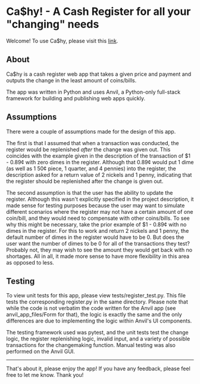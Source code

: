 # Ca$hy! - A Cash Register for all your "changing" needs
Welcome! To use Ca$hy, please visit this [link](https://O3QIP6IQVRRRSRXS.anvil.app/MLA4SG3FOOJRTPCNLX5CVKWK).

## About 
Ca$hy is a cash register web app that takes a given price and payment and outputs the change in the least amount of coins/bills.

The app was written in Python and uses Anvil, a Python-only full-stack framework for building and publishing web apps quickly. 

## Assumptions

There were a couple of assumptions made for the design of this app.

The first is that I assumed that when a transaction was conducted, the register would be replenished *after* the change was given out. 
This coincides with the example given in the description of the transaction of $1 - 0.89¢ with zero dimes in the register. 
Although that 0.89¢ would put 1 dime (as well as 1 50¢ piece, 1 quarter, and 4 pennies) into the register, the description asked for 
a return value of 2 nickels and 1 penny, indicating that the register should be replenished after the change is given out. 

The second assumption is that the user has the ability to update the register. Although this wasn't explicitly specified in the project description, 
it made sense for testing purposes because the user may want to simulate different scenarios where the register may not have a certain amount of one coin/bill,
and they would need to compensate with other coins/bills. To see why this might be necessary, take the prior example of $1 - 0.89¢ with no dimes in the register. For this to work and return 2 nickels and 1 penny, the default number of dimes in the register would have to be 0. But does the user want
the number of dimes to be 0 for all of the transactions they test? Probably not, they may wish to see the amount they would get back with no shortages. All in all, it made more sense to have more flexibility in this area as opposed to less.


## Testing
To view unit tests for this app, please view tests/register_test.py. This file tests the corresponding register.py in the same directory. Please note that
while the code is not verbatim the code written for the Anvil app (see anvil_app_files/Form for that), the logic is exactly the same and the only differences
are due to implementing the logic within Anvil's UI components. 

The testing framework used was pytest, and the unit tests test the change logic, the register replenishing logic, invalid input, and a variety of 
possible transactions for the changemaking function. Manual testing was also performed on the Anvil GUI. 


---
That's about it, please enjoy the app! If you have any feedback, please feel free to let me know. Thank you!
